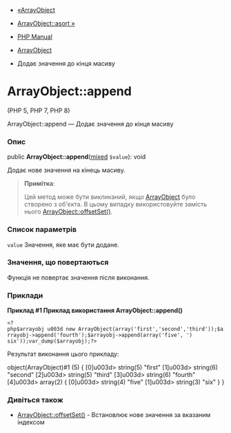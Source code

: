 - [«ArrayObject](class.arrayobject.md)
- [ArrayObject::asort »](arrayobject.asort.md)

- [PHP Manual](index.md)
- [ArrayObject](class.arrayobject.md)
- Додає значення до кінця масиву

# ArrayObject::append

(PHP 5, PHP 7, PHP 8)

ArrayObject::append — Додає значення до кінця масиву

### Опис

public
**ArrayObject::append**([mixed](language.types.declarations.md#language.types.declarations.mixed)
`$value`): void

Додає нове значення на кінець масиву.

> **Примітка**:
>
> Цей метод може бути викликаний, якщо
> [ArrayObject](class.arrayobject.md) було створено з об'єкта. В цьому
> випадку використовуйте замість нього
> [ArrayObject::offsetSet()](arrayobject.offsetset.md).

### Список параметрів

`value`
Значення, яке має бути додане.

### Значення, що повертаються

Функція не повертає значення після виконання.

### Приклади

**Приклад #1 Приклад використання **ArrayObject::append()****

` <?php$arrayobj u003d new ArrayObject(array('first','second','third'));$arrayobj->append('fourth');$arrayobj->append(array('five', ') six'));var_dump($arrayobj);?> `

Результат виконання цього прикладу:

object(ArrayObject)#1 (5) {
[0]u003d>
string(5) "first"
[1]u003d>
string(6) "second"
[2]u003d>
string(5) "third"
[3]u003d>
string(6) "fourth"
[4]u003d>
array(2) {
[0]u003d>
string(4) "five"
[1]u003d>
string(3) "six"
}
}

### Дивіться також

- [ArrayObject::offsetSet()](arrayobject.offsetset.md) -
Встановлює нове значення за вказаним індексом
